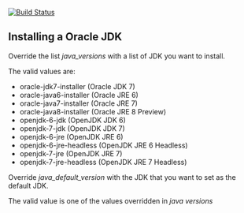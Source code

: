 [![Build Status](https://travis-ci.org/ind9-ops/java.svg?branch=best-practices)](https://travis-ci.org/ind9-ops/ffwd)

Installing a Oracle JDK
-----------------------

Override the list *java_versions* with a list of JDK you want to install.

The valid values are:

  * oracle-jdk7-installer (Oracle JDK 7)
  * oracle-java6-installer (Oracle JRE 6)
  * oracle-java7-installer (Oracle JRE 7)
  * oracle-java8-installer (Oracle JRE 8 Preview)
  * openjdk-6-jdk (OpenJDK JDK 6)
  * openjdk-7-jdk (OpenJDK JDK 7)
  * openjdk-6-jre (OpenJDK JRE 6)
  * openjdk-6-jre-headless (OpenJDK JRE 6 Headless)
  * openjdk-7-jre (OpenJDK JRE 7)
  * openjdk-7-jre-headless (OpenJDK JRE 7 Headless)
  
Override *java_default_version* with the JDK that you want to set as the default JDK.

The valid value is one of the values overridden in *java versions*
